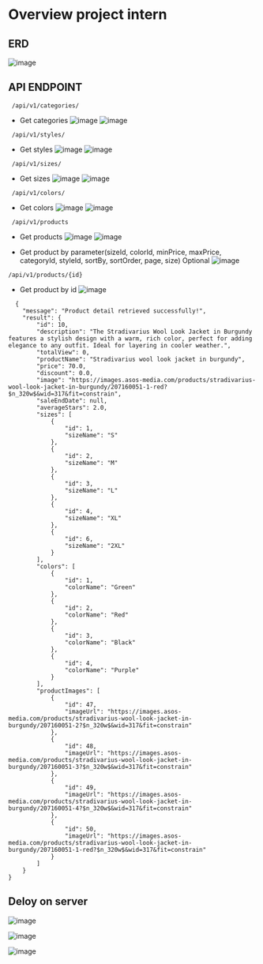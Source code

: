 # Overview project intern

## ERD
![image](https://github.com/user-attachments/assets/a87e950c-3a7e-4d22-aae1-6d526449219d)

## API ENDPOINT
```
 /api/v1/categories/
```
- Get categories
![image](https://github.com/user-attachments/assets/da65260f-f2f0-46e6-8d5b-cad4705e9232)
![image](https://github.com/user-attachments/assets/f26799e7-3856-4d99-8ddb-aaf8ad0c6517)


```
 /api/v1/styles/
```
- Get styles
![image](https://github.com/user-attachments/assets/5c4bc99d-0261-45b8-ad6c-e5c697f431a7)
![image](https://github.com/user-attachments/assets/e1c61440-6bff-4986-a168-d1b5025a54ca)



```
 /api/v1/sizes/
```
- Get sizes
![image](https://github.com/user-attachments/assets/6dd944a7-51d0-44a4-8402-de46f34356df)
![image](https://github.com/user-attachments/assets/12d9abfa-fb55-48a7-b47c-a52f10fbd06b)


```
 /api/v1/colors/
```
- Get colors
![image](https://github.com/user-attachments/assets/eddeb821-eb8b-4165-9525-de0f267d2b68)
![image](https://github.com/user-attachments/assets/777fc944-1ff2-4358-9cd5-352ae9c9b2a3)

```
 /api/v1/products
```
- Get products
![image](https://github.com/user-attachments/assets/b4e27bb7-24e6-4d84-8cdd-91a65c3722fa)
![image](https://github.com/user-attachments/assets/9b54cbf4-ebd7-4ac5-84a2-cffa79b5eb4c)


- Get product by parameter(sizeId, colorId, minPrice, maxPrice, categoryId, styleId, sortBy, sortOrder, page, size) Optional
![image](https://github.com/user-attachments/assets/df4ce885-32a6-4457-8701-2bf79d492d3d)


```
/api/v1/products/{id}
```
- Get product by id
![image](https://github.com/user-attachments/assets/2bdfbe9c-f64b-4245-ba7f-2967445c54b1)
```
  {
    "message": "Product detail retrieved successfully!",
    "result": {
        "id": 10,
        "description": "The Stradivarius Wool Look Jacket in Burgundy features a stylish design with a warm, rich color, perfect for adding elegance to any outfit. Ideal for layering in cooler weather.",
        "totalView": 0,
        "productName": "Stradivarius wool look jacket in burgundy",
        "price": 70.0,
        "discount": 0.0,
        "image": "https://images.asos-media.com/products/stradivarius-wool-look-jacket-in-burgundy/207160051-1-red?$n_320w$&wid=317&fit=constrain",
        "saleEndDate": null,
        "averageStars": 2.0,
        "sizes": [
            {
                "id": 1,
                "sizeName": "S"
            },
            {
                "id": 2,
                "sizeName": "M"
            },
            {
                "id": 3,
                "sizeName": "L"
            },
            {
                "id": 4,
                "sizeName": "XL"
            },
            {
                "id": 6,
                "sizeName": "2XL"
            }
        ],
        "colors": [
            {
                "id": 1,
                "colorName": "Green"
            },
            {
                "id": 2,
                "colorName": "Red"
            },
            {
                "id": 3,
                "colorName": "Black"
            },
            {
                "id": 4,
                "colorName": "Purple"
            }
        ],
        "productImages": [
            {
                "id": 47,
                "imageUrl": "https://images.asos-media.com/products/stradivarius-wool-look-jacket-in-burgundy/207160051-2?$n_320w$&wid=317&fit=constrain"
            },
            {
                "id": 48,
                "imageUrl": "https://images.asos-media.com/products/stradivarius-wool-look-jacket-in-burgundy/207160051-3?$n_320w$&wid=317&fit=constrain"
            },
            {
                "id": 49,
                "imageUrl": "https://images.asos-media.com/products/stradivarius-wool-look-jacket-in-burgundy/207160051-4?$n_320w$&wid=317&fit=constrain"
            },
            {
                "id": 50,
                "imageUrl": "https://images.asos-media.com/products/stradivarius-wool-look-jacket-in-burgundy/207160051-1-red?$n_320w$&wid=317&fit=constrain"
            }
        ]
    }
}
```

## Deloy on server 
![image](https://github.com/user-attachments/assets/cb1ffdf2-4e03-4bfa-8131-6808507b35af)

![image](https://github.com/user-attachments/assets/739046f2-653a-40fe-a21a-221647adc894)

![image](https://github.com/user-attachments/assets/21db6681-c4e8-46f0-be7f-8e1d2b6037d0)



